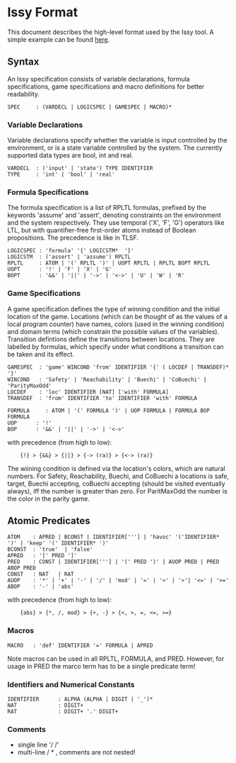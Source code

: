 # Issy Format

This document describes the high-level format used by the Issy tool. A simple example can be found [here](./docs/sample.issy).

## Syntax
An Issy specification consists of variable declarations, formula specifications, game specifications and macro definitions for better readability.

```
SPEC     : (VARDECL | LOGICSPEC | GAMESPEC | MACRO)*
```

### Variable Declarations

Variable declarations specify whether the variable is input controlled by the environment, or is a state variable controlled by the system. The currently supported data types are bool, int and real.

```
VARDECL  : ('input' | 'state') TYPE IDENTIFIER
TYPE     : 'int' | 'bool' | 'real'
```

### Formula Specifications

The formula specification is a list of RPLTL formulas, prefixed by the keywords 'assume' and 'assert', denoting constraints on the environment and the system respectively. They use temporal ('X', 'F', 'G') operators like LTL, but with quantifier-free first-order atoms  instead of Boolean propositions. The precedence is like in TLSF.

```
LOGICSPEC : 'formula' '{' LOGICSTM*  '}'
LOGICSTM  : ('assert' | 'assume') RPLTL
RPLTL     : ATOM | '(' RPLTL ')' | UOPT RPLTL | RPLTL BOPT RPLTL 
UOPT      : '!' | 'F' | 'X' | 'G'
BOPT      : '&&' | '||' | '->' | '<->' | 'U' | 'W' | 'R'
```


### Game Specifications

A game specification defines the type of winning condition and the initial location of the game. Locations (which can be thought of as the values of a local program counter) have names, colors (used in the winning condition) and domain terms (which constrain the possible values of the variables). Transition defintions define the transitions between locations. They are labelled by formulas, which specify under what conditions a transition can be taken and its effect. 

```
GAMESPEC  : 'game' WINCOND 'from' IDENTIFIER '{' ( LOCDEF | TRANSDEF)* '}' 
WINCOND   : 'Safety' | 'Reachability' | 'Buechi' | 'CoBuechi' | 'ParityMaxOdd' 
LOCDEF    : 'loc' IDENTIFIER [NAT] ['with' FORMULA]
TRANSDEF  : 'from' IDENTIFIER 'to' IDENTIFIER 'with' FORMULA

FORMULA     : ATOM | '(' FORMULA ')' | UOP FORMULA | FORMULA BOP FORMULA 
UOP      : '!' 
BOP      : '&&' | '||' | '->' | '<->'
```
with precedence (from high to low):
```
    {!} > {&&} > {||} > {-> (ra)} > {<-> (ra)} 
```

The wiining condition is defined via the location's colors, which are natural numbers. For Safety, Reachability, Buechi, and CoBuechi a locations is safe, target, Buechi accepting, coBuechi accepting (should be visited eventually always), iff the number is greater than zero. For ParitMaxOdd the number is the color in the parity game.

## Atomic Predicates

```
ATOM    : APRED | BCONST | IDENTIFIER['''] | 'havoc' '('IDENTIFIER* ')' | 'keep' '(' IDENTIFIER* ')'
BCONST  : 'true'  | 'false'
APRED   : '[' PRED ']'
PRED    : CONST | IDENTIFIER['''] | '(' PRED ')' | AUOP PRED | PRED ABOP PRED
CONST   : NAT   | RAT
AUOP    : '*' | '+' | '-' | '/' | 'mod' | '=' | '<' | '>'| '<=' | '>='
ABOP    : '-' | 'abs'
```
with precedence (from high to low):
```
    {abs} > {*, /, mod} > {+, -} > {<, >, =, <=, >=}
```

### Macros

```
MACRO   : 'def' IDENTIFIER '=' FORMULA | APRED
```
Note macros can be used in all RPLTL, FORMULA, and PRED. However, for usage in PRED the marco term has to be a single predicate term!

### Identifiers and Numerical Constants
```
IDENTIFIER      : ALPHA (ALPHA | DIGIT | '_')*
NAT             : DIGIT+
RAT             : DIGIT+ '.' DIGIT+
```

### Comments
- single line '/ /'
- multi-line / * , comments are not nested!
